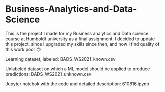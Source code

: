 # Business-Analytics-and-Data-Science

This is the project I made for my Business analytics and Data science course at Humboldt university as a final assignment. I decided to update this project, since I upgraded my skills since then, and now I find quality of this work poor :upside_down_face:

Learning dataset, labeled: BADS_WS2021_known.csv

Unlabeled dataset on which a ML model should be applied to produce predictions: BADS_WS2021_unknown.csv

Jupyter notebok with the code and detailed description: 610816.ipynb
